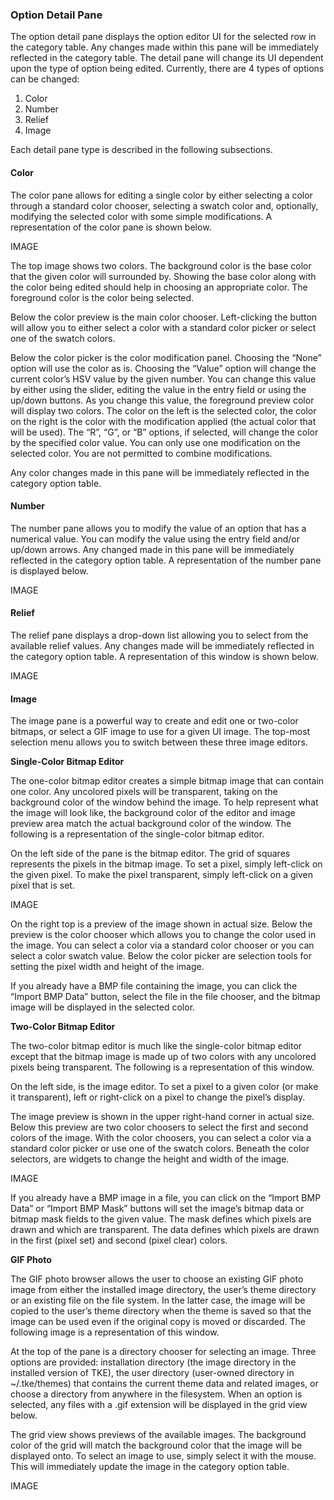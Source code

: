 ### Option Detail Pane

The option detail pane displays the option editor UI for the selected row in the category table. Any
changes made within this pane will be immediately reflected in the category table. The detail pane
will change its UI dependent upon the type of option being edited. Currently, there are 4 types of
options can be changed:

1. Color
2. Number
3. Relief
4. Image

Each detail pane type is described in the following subsections.

#### Color

The color pane allows for editing a single color by either selecting a color through a standard color
chooser, selecting a swatch color and, optionally, modifying the selected color with some simple
modifications. A representation of the color pane is shown below.

IMAGE

The top image shows two colors. The background color is the base color that the given color will
surrounded by. Showing the base color along with the color being edited should help in choosing an
appropriate color. The foreground color is the color being selected.

Below the color preview is the main color chooser. Left-clicking the button will allow you to either
select a color with a standard color picker or select one of the swatch colors.

Below the color picker is the color modification panel. Choosing the “None” option will use the color
as is. Choosing the “Value” option will change the current color’s HSV value by the given number. You
can change this value by either using the slider, editing the value in the entry field or using the
up/down buttons. As you change this value, the foreground preview color will display two colors. The
color on the left is the selected color, the color on the right is the color with the modification
applied (the actual color that will be used). The “R”, “G”, or “B” options, if selected, will change
the color by the specified color value. You can only use one modification on the selected color. You
are not permitted to combine modifications.

Any color changes made in this pane will be immediately reflected in the category option table.

#### Number

The number pane allows you to modify the value of an option that has a numerical value. You can
modify the value using the entry field and/or up/down arrows. Any changed made in this pane will be
immediately reflected in the category option table. A representation of the number pane is displayed below.

IMAGE

#### Relief

The relief pane displays a drop-down list allowing you to select from the available relief values. Any
changes made will be immediately reflected in the category option table. A representation of this window is shown below.

IMAGE

#### Image

The image pane is a powerful way to create and edit one or two-color bitmaps, or select a GIF image
to use for a given UI image. The top-most selection menu allows you to switch between these three image editors.

**Single-Color Bitmap Editor**

The one-color bitmap editor creates a simple bitmap image that can contain one color. Any uncolored
pixels will be transparent, taking on the background color of the window behind the image. To help
represent what the image will look like, the background color of the editor and image preview area
match the actual background color of the window. The following is a representation of the single-color
bitmap editor.

On the left side of the pane is the bitmap editor. The grid of squares represents the pixels in the
bitmap image. To set a pixel, simply left-click on the given pixel. To make the pixel transparent,
simply left-click on a given pixel that is set.

IMAGE

On the right top is a preview of the image shown in actual size. Below the preview is the color chooser
which allows you to change the color used in the image. You can select a color via a standard color
chooser or you can select a color swatch value. Below the color picker are selection tools for setting
the pixel width and height of the image.

If you already have a BMP file containing the image, you can click the “Import BMP Data” button, select
the file in the file chooser, and the bitmap image will be displayed in the selected color.

**Two-Color Bitmap Editor**

The two-color bitmap editor is much like the single-color bitmap editor except that the bitmap image
is made up of two colors with any uncolored pixels being transparent. The following is a representation
of this window.

On the left side, is the image editor. To set a pixel to a given color (or make it transparent), left
or right-click on a pixel to change the pixel’s display.

The image preview is shown in the upper right-hand corner in actual size. Below this preview are two
color choosers to select the first and second colors of the image. With the color choosers, you can
select a color via a standard color picker or use one of the swatch colors. Beneath the color selectors,
are widgets to change the height and width of the image.

IMAGE

If you already have a BMP image in a file, you can click on the “Import BMP Data” or “Import BMP Mask”
buttons will set the image’s bitmap data or bitmap mask fields to the given value. The mask defines
which pixels are drawn and which are transparent. The data defines which pixels are drawn in the first
(pixel set) and second (pixel clear) colors.

**GIF Photo**

The GIF photo browser allows the user to choose an existing GIF photo image from either the installed
image directory, the user’s theme directory or an existing file on the file system. In the latter case,
the image will be copied to the user’s theme directory when the theme is saved so that the image can
be used even if the original copy is moved or discarded. The following image is a representation of this window.

At the top of the pane is a directory chooser for selecting an image. Three options are provided:
installation directory (the image directory in the installed version of TKE), the user directory
(user-owned directory in \~/.tke/themes) that contains the current theme data and related images, or
choose a directory from anywhere in the filesystem. When an option is selected, any files with a .gif
extension will be displayed in the grid view below.

The grid view shows previews of the available images. The background color of the grid will match the
background color that the image will be displayed onto. To select an image to use, simply select it
with the mouse. This will immediately update the image in the category option table.

IMAGE

